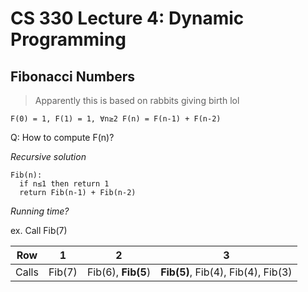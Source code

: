 # CS 330 Lecture 4: Dynamic Programming

## Fibonacci Numbers

> Apparently this is based on rabbits giving birth lol

`F(0) = 1, F(1) = 1, ∀n≥2 F(n) = F(n-1) + F(n-2)`

Q: How to compute F(n)? 

*Recursive solution*

```
Fib(n):
  if n≤1 then return 1
  return Fib(n-1) + Fib(n-2)
```

*Running time?*

ex. Call Fib(7)

Row    | 1      | 2                  | 3    
---    | ---    | ---                | ---
Calls  | Fib(7) | Fib(6), **Fib(5**) | **Fib(5)**, Fib(4), Fib(4), Fib(3) 

